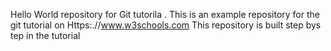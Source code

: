 Hello World repository for Git tutorila . This is an example repository for the git tutorial on Https:.//www.w3schools.com
This repository is built step bys tep in the tutorial
